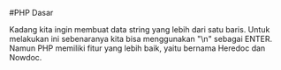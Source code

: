 #PHP Dasar

Kadang kita ingin membuat data string yang lebih dari satu baris. 
Untuk melakukan ini sebenaranya kita bisa menggunakan "\n" sebagai ENTER.
Namun PHP memiliki fitur yang lebih baik, yaitu bernama Heredoc dan Nowdoc.
